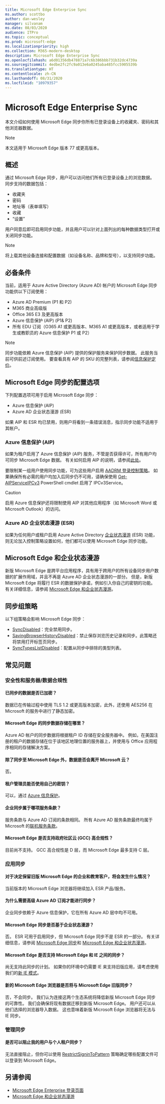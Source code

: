 ```yaml
---
title: Microsoft Edge Enterprise Sync
ms.author: scottbo
author: dan-wesley
manager: silvanam
ms.date: 08/03/2020
audience: ITPro
ms.topic: conceptual
ms.prod: microsoft-edge
ms.localizationpriority: high
ms.collection: M365-modern-desktop
description: Microsoft Edge Enterprise Sync
ms.openlocfilehash: a6d01356db478871a7c6b386bbb731b32dc4739a
ms.sourcegitcommit: 4edbe2fc2fc9a013e6a0245aba485fcc5905539b
ms.translationtype: HT
ms.contentlocale: zh-CN
ms.lasthandoff: 08/31/2020
ms.locfileid: "10979357"
---
```

# Microsoft Edge Enterprise Sync

本文介绍如何使用 Microsoft Edge 同步你所有已登录设备上的收藏夹、密码和其他浏览器数据。

> [!NOTE]
> 本文适用于 Microsoft Edge 版本 77 或更高版本。

## 概述

通过 Microsoft Edge 同步，用户可以访问他们所有已登录设备上的浏览数据。 同步支持的数据包括：

- 收藏夹
- 密码
- 地址等（表单填写）
- 收藏
- “设置”

用户同意后即可启用同步功能，并且用户可以针对上面列出的每种数据类型打开或关闭同步功能。

> [!NOTE]
> 将上载其他设备连接和配置数据（如设备名称、品牌和型号），以支持同步功能。

## 必备条件

当前，适用于 Azure Active Directory (Azure AD) 帐户的 Microsoft Edge 同步功能供以下订阅使用：

- Azure AD Premium (P1 和 P2)
- M365 商业高级版
- Office 365 E3 及更高版本
- Azure 信息保护 (AIP) (P1& P2)
- 所有 EDU 订阅（O365 A1 或更高版本、M365 A1 或更高版本，或者适用于学生或教职员的 Azure 信息保护 P1 或 P2）

> [!NOTE]
> 同步功能依赖 Azure 信息保护 (AIP) 提供的保护服务来保护同步数据。 此服务当前可供前述订阅使用。 要查看具有 AIP 的 SKU 的完整列表，请参阅[信息保护定价](https://azure.microsoft.com/pricing/details/information-protection/)。

## Microsoft Edge 同步的配置选项

下列配置选项可用于启用 Microsoft Edge 同步：

- Azure 信息保护 (AIP)
- Azure AD 企业状态漫游 (ESR)

如果 AIP 和 ESR 均已禁用，则用户将看到一条错误消息，指示同步功能不适用于其帐户。

### Azure 信息保护 (AIP)

如果为租户启用了 Azure 信息保护 (AIP) 服务，不管是否获得许可，所有用户均可同步 Microsoft Edge 数据。 有关如何启用 AIP 的说明，请参阅[此处](https://docs.microsoft.com/azure/information-protection/activate-office365)。

要限制某一组用户使用同步功能，可为这些用户启用 [AADRM 登录控制策略](https://docs.microsoft.com/powershell/module/aadrm/set-aadrmonboardingcontrolpolicy?view=azureipps)。 如果确保所有必需的用户均加入后同步仍不可用，请确保使用 [Get-AIPServiceIPCv3](https://docs.microsoft.com/powershell/module/aipservice/Get-AipServiceIPCv3?view=azureipps) PowerShell cmdlet 启用了 IPCv3Service。

> [!CAUTION]
> 启用 Azure 信息保护还将限制使用 AIP 对其他应用程序（如 Microsoft Word 或 Microsoft Outlook）的访问。

### Azure AD 企业状态漫游 (ESR)

如果为任何用户或租户启用 Azure Active Directory [企业状态漫游](https://docs.microsoft.com/azure/active-directory/devices/enterprise-state-roaming-overview) (ESR) 功能，则无论加入控制策略设置如何，他们都可以使用 Microsoft Edge 同步功能。

## Microsoft Edge 和企业状态漫游

新版 Microsoft Edge 是跨平台应用程序，具有用于跨用户的所有设备同步用户数据的扩展作用域，并且不再是 Azure AD 企业状态漫游的一部分。 但是，新版 Microsoft Edge 将履行 ESR 的数据保护承诺，例如引入你自己的密钥的功能。 有关详细信息，请参阅 [Microsoft Edge 和企业状态漫游](microsoft-edge-enterprise-state-roaming.md)。

## 同步组策略

以下组策略会影响 Microsoft Edge 同步：

- [SyncDisabled](https://docs.microsoft.com/deployedge/microsoft-edge-policies#syncdisabled)：完全禁用同步。
- [SavingBrowserHistoryDisabled](https://docs.microsoft.com/deployedge/microsoft-edge-policies#savingbrowserhistorydisabled)：禁止保存浏览历史记录和同步。此策略还将禁用打开标签页同步。
- [SyncTypesListDisabled](https://docs.microsoft.com/DeployEdge/microsoft-edge-policies#synctypeslistdisabled)：配置从同步中排除的类型列表。

## 常见问题

### 安全性和服务器/数据合规性

#### 已同步的数据是否已加密？ 

数据已在传输过程中使用 TLS 1.2 或更高版本加密，此外，还使用 AES256 在 Microsoft 的服务中进行了静态加密。

#### Microsoft Edge 的同步数据存储在哪里？

Azure AD 帐户的同步数据将根据租户 ID 存储在安全服务器中。 例如，在美国注册的租户的数据存储在位于该地区地理位置的服务器上，并使用与 Office 应用程序相同的存储解决方案。

#### 除了同步至 Microsoft Edge 外，数据是否会离开 Microsoft 云？

否。

#### 租户管理员能否使用自己的密钥？

可以，通过 [Azure 信息保护](https://azure.microsoft.com/services/information-protection/)。

#### 企业同步属于哪项服务条款？

服务条款与 Azure AD 订阅的条款相同。 所有 Azure AD 服务条款最终均属于 Microsoft 的[联机服务条款](https://www.microsoft.com/licensing/product-licensing/products)。

#### Microsoft Edge 是否支持政府社区云 (GCC) 高合规性？

目前尚不支持。 GCC 高合规性是 D 层，而 Microsoft Edge 最多支持 C 层。

### 应用同步

#### 对于决定保留旧版 Microsoft Edge 的企业和教育客户，将会发生什么情况？

当前版本的 Microsoft Edge 浏览器将继续加入 ESR 产品/服务。

#### 为什么需要高级 Azure AD 订阅才能进行同步？

企业同步依赖于 Azure 信息保护，它在所有 Azure AD 层中均不可用。

#### Microsoft Edge 同步是否基于企业状态漫游？

否。 ESR 可用于启用同步，但 Microsoft Edge 同步不是 ESR 的一部分。 有关详细信息，请参阅 [Microsoft Edge 同步](microsoft-edge-enterprise-sync.md)和 [Microsoft Edge 和企业状态漫游](microsoft-edge-enterprise-state-roaming.md)。

#### Microsoft Edge 是否支持 Microsoft Edge 和 IE 之间的同步？

尚无支持此同步的计划。 如果你的环境中仍需要 IE 来支持旧版应用，请考虑使用我们的[新 IE 模式](https://docs.microsoft.com/deployedge/edge-ie-mode)。

#### 新的 Microsoft Edge 浏览器是否将与 Microsoft Edge 旧版同步？

否，不会同步。 我们认为连接这两个生态系统将降低新版 Microsoft Edge 同步的可靠性。 我们会确保将现有数据迁移到新版 Microsoft Edge。 用户还可以从他们选择的浏览器导入数据。 这也意味着新版 Microsoft Edge 浏览器将无法与 IE 同步。

### 管理同步

#### 是否可以阻止我的用户与个人租户同步？

无法直接阻止，但你可以使用 [RestrictSigninToPattern](https://docs.microsoft.com/deployedge/microsoft-edge-policies#restrictsignintopattern) 策略确定哪些配置文件可以登录到 Microsoft Edge。

## 另请参阅

- [Microsoft Edge Enterprise 登录页面](https://aka.ms/EdgeEnterprise)
- [Microsoft Edge 和企业状态漫游](microsoft-edge-enterprise-state-roaming.md)
